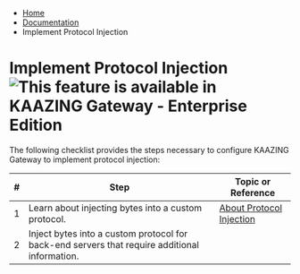 -   [Home](../../index.md)
-   [Documentation](../index.md)
-   Implement Protocol Injection

<a name="authentication"></a>Implement Protocol Injection ![This feature is available in KAAZING Gateway - Enterprise Edition](images/enterprise-feature.png)
===========================================================================

The following checklist provides the steps necessary to configure KAAZING Gateway to implement protocol injection:

| # | Step                                                                                          | Topic or Reference                          |
|---|-----------------------------------------------------------------------------------------------|---------------------------------------------|
| 1 | Learn about injecting bytes into a custom protocol.                                           | [About Protocol Injection](c_aaa_inject.md) |
| 2 | Inject bytes into a custom protocol for back-end servers that require additional information. |                                             |


